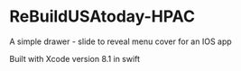 # ReBuildUSAtoday-HPAC
A simple drawer - slide to reveal menu cover for an IOS app

Built with Xcode version 8.1 in swift 
